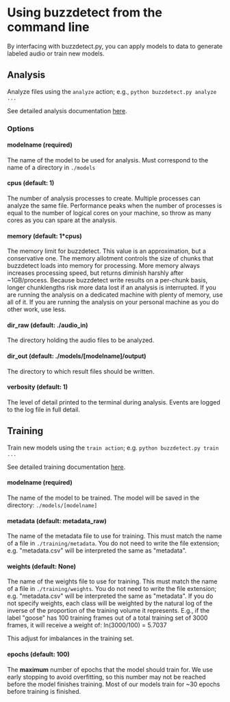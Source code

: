 # Using buzzdetect from the command line

By interfacing with buzzdetect.py, you can apply models to data to generate labeled audio or train new models.

## Analysis
Analyze files using the `analyze` action; e.g., `python buzzdetect.py analyze ...`

See detailed analysis documentation [here](https://github.com/OSU-Bee-Lab/buzzdetect/blob/main/documentation/analysis.md).

### Options
#### modelname (required)
The name of the model to be used for analysis. Must correspond to the name of a directory in `./models`

#### cpus (default: 1)
The number of analysis processes to create. Multiple processes can analyze the same file. Performance peaks when the number of processes is equal to the number of logical cores on your machine, so throw as many cores as you can spare at the analysis.

#### memory (default: 1*cpus)
The memory limit for buzzdetect. This value is an approximation, but a conservative one. The memory allotment controls the size of chunks that buzzdetect loads into memory for processing.
More memory always increases processing speed, but returns diminish harshly after ~1GB/process. Because buzzdetect write results on a per-chunk basis, longer chunklengths risk more data lost if an analysis is interrupted.
If you are running the analysis on a dedicated machine with plenty of memory, use all of it. If you are running the analysis on your personal machine as you do other work, use less.

#### dir_raw (default: ./audio_in)
The directory holding the audio files to be analyzed.

#### dir_out (default: ./models/[modelname]/output)
The directory to which result files should be written.

#### verbosity (default: 1)
The level of detail printed to the terminal during analysis. Events are logged to the log file in full detail.

## Training
Train new models using the `train action`; e.g. `python buzzdetect.py train ...`

See detailed training documentation [here](https://github.com/OSU-Bee-Lab/buzzdetect/blob/main/documentation/training.md).

#### modelname (required)
The name of the model to be trained. The model will be saved in the directory: `./models/[modelname]`

#### metadata (default: metadata_raw)
The name of the metadata file to use for training. This must match the name of a file in `./training/metadata`.
You do not need to write the file extension; e.g. "metadata.csv" will be interpreted the same as "metadata".

#### weights (default: None)
The name of the weights file to use for training. This must match the name of a file in `./training/weights`.
You do not need to write the file extension; e.g. "metadata.csv" will be interpreted the same as "metadata".
If you do not specify weights, each class will be weighted by the natural log of the inverse of the proportion of the training volume it represents.
E.g., if the label "goose" has 100 training frames out of a total training set of 3000 frames, it will receive a weight of:
ln(3000/100) = 5.7037

This adjust for imbalances in the training set.

#### epochs (default: 100)
The **maximum** number of epochs that the model should train for.
We use early stopping to avoid overfitting, so this number may not be reached before the model finishes training.
Most of our models train for ~30 epochs before training is finished.
